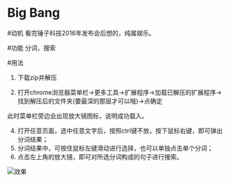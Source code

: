 # Big Bang

#动机
看完锤子科技2016年发布会后想的，纯属娱乐。

#功能
分词，搜索

#用法

1. 下载zip并解压

2. 打开chrome浏览器菜单栏->更多工具->扩展程序->加载已解压的扩展程序->找到解压后的文件夹(要最深的那层才可以哦)->点确定

此时菜单栏旁边会出现放大镜图标，说明成功载入。

4. 打开任意页面，选中任意文字后，按照ctrl键不放，按下鼠标右键，即可弹出分词结果；
5. 分词结果中，可按住鼠标左键滑动进行选择，也可以单独点击单个分词；
6. 点击左上角的放大镜，即可对所选分词构成的句子进行搜索。

![效果](https://raw.githubusercontent.com/ztinpn/BigBang/391f69a2a305cd7750cef537265d1e6d79b188e1/sample.jpg "效果")

